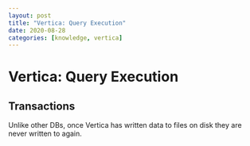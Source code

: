 ```yaml
---
layout: post
title: "Vertica: Query Execution"
date: 2020-08-28
categories: [knowledge, vertica]
---
```


# Vertica: Query Execution

## Transactions

Unlike other DBs, once Vertica has written data to files on disk they are never written to again.